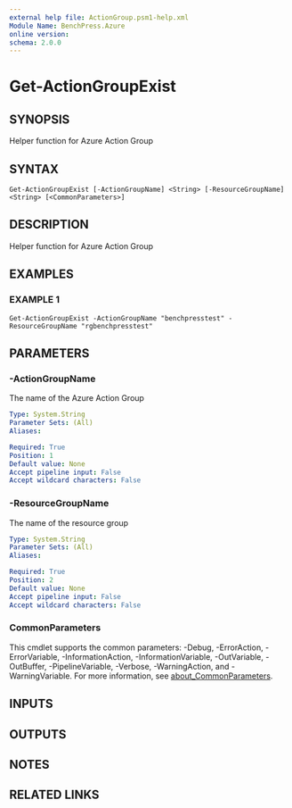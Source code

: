 ```yaml
---
external help file: ActionGroup.psm1-help.xml
Module Name: BenchPress.Azure
online version:
schema: 2.0.0
---
```


# Get-ActionGroupExist

## SYNOPSIS
Helper function for Azure Action Group

## SYNTAX

```
Get-ActionGroupExist [-ActionGroupName] <String> [-ResourceGroupName] <String> [<CommonParameters>]
```

## DESCRIPTION
Helper function for Azure Action Group

## EXAMPLES

### EXAMPLE 1
```
Get-ActionGroupExist -ActionGroupName "benchpresstest" -ResourceGroupName "rgbenchpresstest"
```

## PARAMETERS

### -ActionGroupName
The name of the Azure Action Group

```yaml
Type: System.String
Parameter Sets: (All)
Aliases:

Required: True
Position: 1
Default value: None
Accept pipeline input: False
Accept wildcard characters: False
```

### -ResourceGroupName
The name of the resource group

```yaml
Type: System.String
Parameter Sets: (All)
Aliases:

Required: True
Position: 2
Default value: None
Accept pipeline input: False
Accept wildcard characters: False
```

### CommonParameters
This cmdlet supports the common parameters: -Debug, -ErrorAction, -ErrorVariable, -InformationAction, -InformationVariable, -OutVariable, -OutBuffer, -PipelineVariable, -Verbose, -WarningAction, and -WarningVariable. For more information, see [about_CommonParameters](http://go.microsoft.com/fwlink/?LinkID=113216).

## INPUTS

## OUTPUTS

## NOTES

## RELATED LINKS
